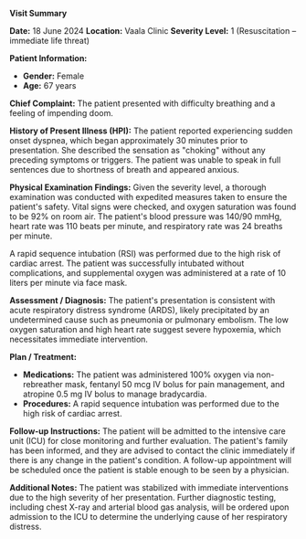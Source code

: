 **Visit Summary**

**Date:** 18 June 2024
**Location:** Vaala Clinic
**Severity Level:** 1 (Resuscitation – immediate life threat)

**Patient Information:**
- **Gender:** Female
- **Age:** 67 years

**Chief Complaint:**
The patient presented with difficulty breathing and a feeling of impending doom.

**History of Present Illness (HPI):**
The patient reported experiencing sudden onset dyspnea, which began approximately 30 minutes prior to presentation. She described the sensation as "choking" without any preceding symptoms or triggers. The patient was unable to speak in full sentences due to shortness of breath and appeared anxious.

**Physical Examination Findings:**
Given the severity level, a thorough examination was conducted with expedited measures taken to ensure the patient's safety. Vital signs were checked, and oxygen saturation was found to be 92% on room air. The patient's blood pressure was 140/90 mmHg, heart rate was 110 beats per minute, and respiratory rate was 24 breaths per minute.

A rapid sequence intubation (RSI) was performed due to the high risk of cardiac arrest. The patient was successfully intubated without complications, and supplemental oxygen was administered at a rate of 10 liters per minute via face mask.

**Assessment / Diagnosis:**
The patient's presentation is consistent with acute respiratory distress syndrome (ARDS), likely precipitated by an undetermined cause such as pneumonia or pulmonary embolism. The low oxygen saturation and high heart rate suggest severe hypoxemia, which necessitates immediate intervention.

**Plan / Treatment:**
- **Medications:** The patient was administered 100% oxygen via non-rebreather mask, fentanyl 50 mcg IV bolus for pain management, and atropine 0.5 mg IV bolus to manage bradycardia.
- **Procedures:** A rapid sequence intubation was performed due to the high risk of cardiac arrest.

**Follow-up Instructions:**
The patient will be admitted to the intensive care unit (ICU) for close monitoring and further evaluation. The patient's family has been informed, and they are advised to contact the clinic immediately if there is any change in the patient's condition. A follow-up appointment will be scheduled once the patient is stable enough to be seen by a physician.

**Additional Notes:**
The patient was stabilized with immediate interventions due to the high severity of her presentation. Further diagnostic testing, including chest X-ray and arterial blood gas analysis, will be ordered upon admission to the ICU to determine the underlying cause of her respiratory distress.
